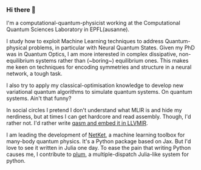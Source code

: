 ### Hi there 👋

I'm a computational-quantum-physicist working at the Computational Quantum Sciences Laboratory in EPFL(ausanne). 

I study how to exploit Machine Learning techniques to address Quantum-physical problems, in particular with Neural Quantum States. 
Given my PhD was in Quantum Optics, I am more interested in complex dissipative, non-equilibrium systems rather than (~boring~) equilibrium ones. This makes me keen on techniques for encoding symmetries and structure in a neural network, a tough task.

I also try to apply my classical-optimisation knowledge to develop new variational quantum algorithms to simulate quantum systems. On quantum systems. Ain't that funny?

In social circles I pretend I don't understand what MLIR is and hide my nerdiness, but at times I can get hardcore and read assembly.
Though, I'd rather not. I'd rather write [qasm and embed it in LLVMIR](https://yaoquantum.org/YaoLang.jl/dev/).

I am leading the development of [NetKet](https://github.com/netket/netket), a machine learning toolbox for many-body quantum physics. It's a Python package based on Jax. But I'd love to see it written in Julia one day.
To ease the pain that writing Python causes me, I contribute to [plum](https://github.com/wesselb/plum), a multiple-dispatch Julia-like system for python.

<!--
**PhilipVinc/PhilipVinc** is a ✨ _special_ ✨ repository because its `README.md` (this file) appears on your GitHub profile.

Here are some ideas to get you started:

- 🔭 I’m currently working on ...
- 🌱 I’m currently learning ...
- 👯 I’m looking to collaborate on ...
- 🤔 I’m looking for help with ...
- 💬 Ask me about ...
- 📫 How to reach me: ...
- 😄 Pronouns: ...
- ⚡ Fun fact: ...
-->
